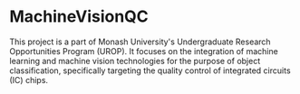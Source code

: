 # MachineVisionQC
This project is a part of Monash University's Undergraduate Research Opportunities Program (UROP). It focuses on the integration of machine learning and machine vision technologies for the purpose of object classification, specifically targeting the quality control of integrated circuits (IC) chips.

